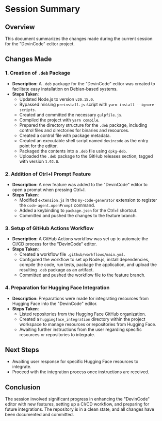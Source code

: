 # Session Summary

## Overview
This document summarizes the changes made during the current session for the "DevinCode" editor project.

## Changes Made

### 1. Creation of `.deb` Package
- **Description**: A `.deb` package for the "DevinCode" editor was created to facilitate easy installation on Debian-based systems.
- **Steps Taken**:
  - Updated Node.js to version `v20.15.0`.
  - Bypassed missing `preinstall.js` script with `yarn install --ignore-scripts`.
  - Created and committed the necessary `gulpfile.js`.
  - Compiled the project with `yarn compile`.
  - Prepared the directory structure for the `.deb` package, including control files and directories for binaries and resources.
  - Created a control file with package metadata.
  - Created an executable shell script named `devincode` as the entry point for the editor.
  - Packaged the contents into a `.deb` file using `dpkg-deb`.
  - Uploaded the `.deb` package to the GitHub releases section, tagged with version `1.92.0`.

### 2. Addition of Ctrl+I Prompt Feature
- **Description**: A new feature was added to the "DevinCode" editor to open a prompt when pressing Ctrl+I.
- **Steps Taken**:
  - Modified `extension.js` in the `my-code-generator` extension to register the `code-agent.openPrompt` command.
  - Added a keybinding to `package.json` for the Ctrl+I shortcut.
  - Committed and pushed the changes to the feature branch.

### 3. Setup of GitHub Actions Workflow
- **Description**: A GitHub Actions workflow was set up to automate the CI/CD process for the "DevinCode" editor.
- **Steps Taken**:
  - Created a workflow file `.github/workflows/main.yml`.
  - Configured the workflow to set up Node.js, install dependencies, compile the code, run tests, package the application, and upload the resulting `.deb` package as an artifact.
  - Committed and pushed the workflow file to the feature branch.

### 4. Preparation for Hugging Face Integration
- **Description**: Preparations were made for integrating resources from Hugging Face into the "DevinCode" editor.
- **Steps Taken**:
  - Listed repositories from the Hugging Face GitHub organization.
  - Created a `huggingface_integration` directory within the project workspace to manage resources or repositories from Hugging Face.
  - Awaiting further instructions from the user regarding specific resources or repositories to integrate.

## Next Steps
- Awaiting user response for specific Hugging Face resources to integrate.
- Proceed with the integration process once instructions are received.

## Conclusion
The session involved significant progress in enhancing the "DevinCode" editor with new features, setting up a CI/CD workflow, and preparing for future integrations. The repository is in a clean state, and all changes have been documented and committed.
